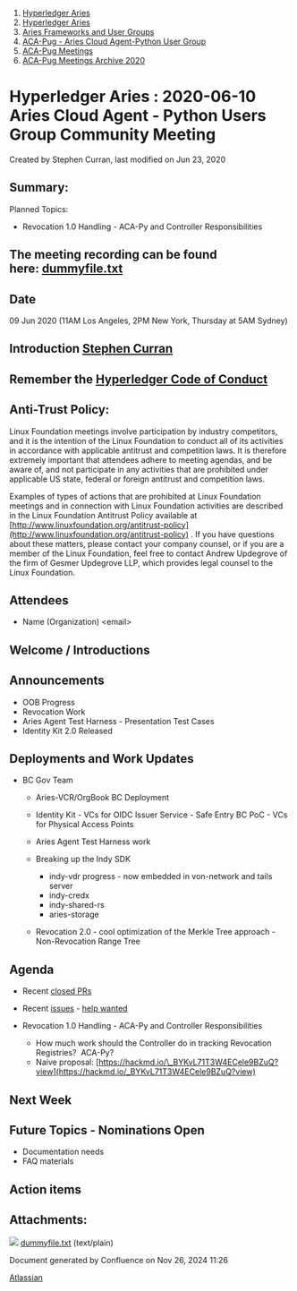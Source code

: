 1. [Hyperledger Aries](index.html)
2. [Hyperledger Aries](Hyperledger-Aries_18481154.html)
3. [Aries Frameworks and User Groups](Aries-Frameworks-and-User-Groups_18481290.html)
4. [ACA-Pug - Aries Cloud Agent-Python User Group](ACA-Pug---Aries-Cloud-Agent-Python-User-Group_18484248.html)
5. [ACA-Pug Meetings](ACA-Pug-Meetings_18484272.html)
6. [ACA-Pug Meetings Archive 2020](ACA-Pug-Meetings-Archive-2020_18513017.html)

# Hyperledger Aries : 2020-06-10 Aries Cloud Agent - Python Users Group Community Meeting

Created by Stephen Curran, last modified on Jun 23, 2020

## Summary:

Planned Topics:

- Revocation 1.0 Handling - ACA-Py and Controller Responsibilities

## The meeting recording can be found here: [dummyfile.txt](#)

## Date

09 Jun 2020 (11AM Los Angeles, 2PM New York, Thursday at 5AM Sydney)

## Introduction [Stephen Curran](https://lf-hyperledger.atlassian.net/wiki/people/557058:d676f135-ecd6-465b-b7eb-f87976bf4569?ref=confluence)

## Remember the [Hyperledger Code of Conduct](https://lf-hyperledger.atlassian.net/wiki/spaces/HYP/pages/19595281/Hyperledger+Code+of+Conduct)

## Anti-Trust Policy:

Linux Foundation meetings involve participation by industry competitors, and it is the intention of the Linux Foundation to conduct all of its activities in accordance with applicable antitrust and competition laws. It is therefore extremely important that attendees adhere to meeting agendas, and be aware of, and not participate in any activities that are prohibited under applicable US state, federal or foreign antitrust and competition laws.

Examples of types of actions that are prohibited at Linux Foundation meetings and in connection with Linux Foundation activities are described in the Linux Foundation Antitrust Policy available at [http://www.linuxfoundation.org/antitrust-policy](http://www.linuxfoundation.org/antitrust-policy) . If you have questions about these matters, please contact your company counsel, or if you are a member of the Linux Foundation, feel free to contact Andrew Updegrove of the firm of Gesmer Updegrove LLP, which provides legal counsel to the Linux Foundation.

## Attendees

- Name (Organization) &lt;email&gt;

## Welcome / Introductions

## Announcements

- OOB Progress
- Revocation Work
- Aries Agent Test Harness - Presentation Test Cases
- Identity Kit 2.0 Released

## Deployments and Work Updates

- BC Gov Team
  
  - Aries-VCR/OrgBook BC Deployment
  - Identity Kit - VCs for OIDC Issuer Service - Safe Entry BC PoC - VCs for Physical Access Points
  - Aries Agent Test Harness work
  - Breaking up the Indy SDK
    
    - indy-vdr progress - now embedded in von-network and tails server
    - indy-credx
    - indy-shared-rs
    - aries-storage
  - Revocation 2.0 - cool optimization of the Merkle Tree approach - Non-Revocation Range Tree

## Agenda

- Recent [closed PRs](https://github.com/hyperledger/aries-cloudagent-python/pulls?q=is%3Apr%20is%3Aclosed%20sort%3Aupdated-desc)
- Recent [issues](https://github.com/hyperledger/aries-cloudagent-python/issues?q=is%3Aissue%20is%3Aopen%20sort%3Aupdated-desc) - [help wanted](https://github.com/hyperledger/aries-cloudagent-python/issues?q=is%3Aissue%20is%3Aopen%20sort%3Aupdated-desc%20label%3A%22help%20wanted%22%20)
- Revocation 1.0 Handling - ACA-Py and Controller Responsibilities
  
  - How much work should the Controller do in tracking Revocation Registries?  ACA-Py?
  - Naive proposal: [https://hackmd.io/\_BYKvL71T3W4ECele9BZuQ?view](https://hackmd.io/_BYKvL71T3W4ECele9BZuQ?view)

## Next Week

## Future Topics - Nominations Open

- Documentation needs
- FAQ materials

## Action items

## Attachments:

![](images/icons/bullet_blue.gif) [dummyfile.txt](attachments/18487184/18513746.txt) (text/plain)

Document generated by Confluence on Nov 26, 2024 11:26

[Atlassian](http://www.atlassian.com/)
